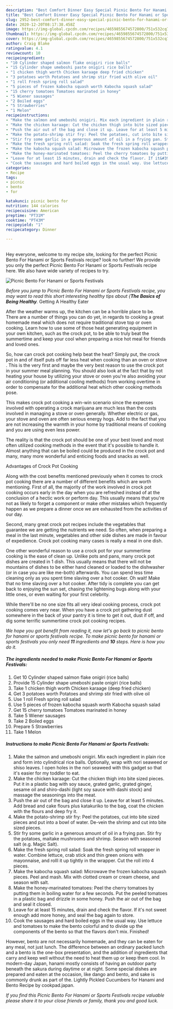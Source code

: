 ```yaml
---
description: "Best Comfort Dinner Easy Special Picnic Bento For Hanami or Sports Festivals"
title: "Best Comfort Dinner Easy Special Picnic Bento For Hanami or Sports Festivals"
slug: 2952-best-comfort-dinner-easy-special-picnic-bento-for-hanami-or-sports-festivals
date: 2020-12-20T08:17:38.458Z
image: https://img-global.cpcdn.com/recipes/4659855674572800/751x532cq70/picnic-bento-for-hanami-or-sports-festivals-recipe-main-photo.jpg
thumbnail: https://img-global.cpcdn.com/recipes/4659855674572800/751x532cq70/picnic-bento-for-hanami-or-sports-festivals-recipe-main-photo.jpg
cover: https://img-global.cpcdn.com/recipes/4659855674572800/751x532cq70/picnic-bento-for-hanami-or-sports-festivals-recipe-main-photo.jpg
author: Craig Blake
ratingvalue: 4.1
reviewcount: 10
recipeingredient:
- "10 Cylinder shaped salmon flake onigiri rice balls"
- "15 Cylinder shape umeboshi paste onigiri rice balls"
- "1 chicken thigh worth Chicken karaage deep fried chicken"
- "3 potatoes worth Potatoes and shrimp stir fried with olive oil"
- "1 roll Fresh spring roll salad"
- "5 pieces of frozen kabocha squash worth Kabocha squash salad"
- "15 cherry tomatoes Tomatoes marinated in honey"
- "5 Wiener sausages"
- "2 Boiled eggs"
- "5 Strawberries"
- "1 Melon"
recipeinstructions:
- "Make the salmon and umeboshi onigiri. Mix each ingredient in plain rice and form into cylindrical rice balls. Optionally, wrap with nori seaweed or shiso leaves. I open holes in the nori seaweed with this gadget so that it&#39;s easier for my toddler to eat."
- "Make the chicken karaage: Cut the chicken thigh into bite sized pieces. Put it in a plastic bag with soy sauce, grated garlic, grated ginger, sesame oil and shiro-dashi (light soy sauce with dashi stock) and massage the seasonings into the meat."
- "Push the air out of the bag and close it up. Leave for at least 5 minutes. Add bread and cake flours plus katakuriko to the bag, coat the chicken with the flours and deep fry it."
- "Make the potato-shrimp stir fry: Peel the potatoes, cut into bite sized pieces and put into a bowl of water. De-vein the shrimp and cut into bite sized pieces."
- "Stir fry some garlic in a generous amount of oil in a frying pan. Stir fry the potatoes, maitake mushrooms and shrimp. Season with seasoned salt (e.g. Magic Salt)."
- "Make the fresh spring roll salad: Soak the fresh spring roll wrapper in water. Combine lettuce, crab stick and thin green onions with mayonnaise, and rolll it up tightly in the wrapper. Cut the roll into 4 pieces."
- "Make the kabocha squash salad: Microwave the frozen kabocha squash pieces. Peel and mash. Mix with clotted cream or cream cheese, and season with salt."
- "Make the honey-marinated tomatoes: Peel the cherry tomatoes by putting them in boiling water for a few seconds. Put the peeled tomatoes in a plastic bag and drizzle in some honey. Push the air out of the bag and seal it closed."
- "Leave for at least 15 minutes, drain and check the flavor. If it&#39;s not sweet enough add more honey, and seal the bag again to store."
- "Cook the sausages and hard boiled eggs in the usual way. Use lettuce and tomatoes to make the bento colorful and to divide up the components of the bento so that the flavors don&#39;t mix. Finished!"
categories:
- Recipe
tags:
- picnic
- bento
- for

katakunci: picnic bento for 
nutrition: 144 calories
recipecuisine: American
preptime: "PT31M"
cooktime: "PT43M"
recipeyield: "1"
recipecategory: Dinner

---
```

<br>
Hey everyone, welcome to my recipe site, looking for the perfect Picnic Bento For Hanami or Sports Festivals recipe? look no further! We provide you only the perfect Picnic Bento For Hanami or Sports Festivals recipe here. We also have wide variety of recipes to try.
<br>


![Picnic Bento For Hanami or Sports Festivals](https://img-global.cpcdn.com/recipes/4659855674572800/751x532cq70/picnic-bento-for-hanami-or-sports-festivals-recipe-main-photo.jpg)

<i>Before you jump to Picnic Bento For Hanami or Sports Festivals recipe, you may want to read this short interesting healthy tips about {<strong>The Basics of Being Healthy</strong>.</i>
Getting A Healthy Eater


After the weather warms up, the kitchen can be a horrible place to be. There are a number of things you can do yet, in regards to cooking a great homemade meal which does not require traditional stove top or oven cooking. Learn how to use some of those heat generating equipment in your own kitchen, such as the crock pot, to be able to truly beat the summertime and keep your cool when preparing a nice hot meal for friends and loved ones.

So, how can crock pot cooking help beat the heat? Simply put, the crock pot in and of itself puts off far less heat when cooking than an oven or stove . This is the very first and maybe the very best reason to use the crock pot in your summer meal planning. You should also look at the fact that by not heating your house by utilizing your stove or oven you're also avoiding your air conditioning (or additional cooling methods) from working overtime in order to compensate for the additional heat which other cooking methods pose.

This makes crock pot cooking a win-win scenario since the expenses involved with operating a crock marijuana are much less than the costs involved in managing a stove or oven generally. Whether electric or gas, your stove and oven are often serious energy hogs. Add to the fact that you are not increasing the warmth in your home by traditional means of cooking and you are using even less power.

 The reality is that the crock pot should be one of your best loved and most often utilized cooking methods in the event that it's possible to handle it.  Almost anything that can be boiled could be produced in the crock pot and many, many more wonderful and enticing foods and snacks as well.

Advantages of Crock Pot Cooking

Along with the cost benefits mentioned previously when it comes to crock pot cooking there are a number of different benefits which are worth mentioning. First of all, the majority of the work involved in crock pot cooking occurs early in the day when you are refreshed instead of at the conclusion of a hectic work or perform day. This usually means that you're not as likely to forget a component or make other mistakes which frequently happen as we prepare a dinner once we are exhausted from the activities of our day.

Second, many great crock pot recipes include the vegetables that guarantee we are getting the nutrients we need. So often, when preparing a meal in the last minute, vegetables and other side dishes are made in favour of expedience. Crock pot cooking many cases is really a meal in one dish.

One other wonderful reason to use a crock pot for your summertime cooking is the ease of clean up.  Unlike pots and pans, many crock pot dishes are created in 1 dish. This usually means that there will not be mountains of dishes to be either hand cleaned or loaded to the dishwasher (or in case you are like me-both) afterwards. You can spend less time cleaning only as you spent time slaving over a hot cooker. Oh wait! Make that no time slaving over a hot cooker. After tidy is complete you can get back to enjoying the sun set, chasing the lightening bugs along with your little ones, or even waiting for your first celebrity.

While there'll be no one size fits all very ideal cooking process, crock pot cooking comes very near. When you have a crock pot gathering dust somewhere in the back of your pantry it is time to get it out, dust if off, and dig some terrific summertime crock pot cooking recipes.


<i>We hope you got benefit from reading it, now let's go back to picnic bento for hanami or sports festivals recipe. To make picnic bento for hanami or sports festivals you only need <strong>11</strong> ingredients and <strong>10</strong> steps. Here is how you do it.
</i>

##### The ingredients needed to make Picnic Bento For Hanami or Sports Festivals:

1. Get 10 Cylinder shaped salmon flake onigiri (rice balls)
1. Provide 15 Cylinder shape umeboshi paste onigiri (rice balls)
1. Take 1 chicken thigh worth Chicken karaage (deep fried chicken)
1. Get 3 potatoes worth Potatoes and shrimp stir fried with olive oil
1. Use 1 roll Fresh spring roll salad
1. Use 5 pieces of frozen kabocha squash worth Kabocha squash salad
1. Get 15 cherry tomatoes Tomatoes marinated in honey
1. Take 5 Wiener sausages
1. Take 2 Boiled eggs
1. Prepare 5 Strawberries
1. Take 1 Melon


##### Instructions to make Picnic Bento For Hanami or Sports Festivals:

1. Make the salmon and umeboshi onigiri. Mix each ingredient in plain rice and form into cylindrical rice balls. Optionally, wrap with nori seaweed or shiso leaves. I open holes in the nori seaweed with this gadget so that it&#39;s easier for my toddler to eat.
1. Make the chicken karaage: Cut the chicken thigh into bite sized pieces. Put it in a plastic bag with soy sauce, grated garlic, grated ginger, sesame oil and shiro-dashi (light soy sauce with dashi stock) and massage the seasonings into the meat.
1. Push the air out of the bag and close it up. Leave for at least 5 minutes. Add bread and cake flours plus katakuriko to the bag, coat the chicken with the flours and deep fry it.
1. Make the potato-shrimp stir fry: Peel the potatoes, cut into bite sized pieces and put into a bowl of water. De-vein the shrimp and cut into bite sized pieces.
1. Stir fry some garlic in a generous amount of oil in a frying pan. Stir fry the potatoes, maitake mushrooms and shrimp. Season with seasoned salt (e.g. Magic Salt).
1. Make the fresh spring roll salad: Soak the fresh spring roll wrapper in water. Combine lettuce, crab stick and thin green onions with mayonnaise, and rolll it up tightly in the wrapper. Cut the roll into 4 pieces.
1. Make the kabocha squash salad: Microwave the frozen kabocha squash pieces. Peel and mash. Mix with clotted cream or cream cheese, and season with salt.
1. Make the honey-marinated tomatoes: Peel the cherry tomatoes by putting them in boiling water for a few seconds. Put the peeled tomatoes in a plastic bag and drizzle in some honey. Push the air out of the bag and seal it closed.
1. Leave for at least 15 minutes, drain and check the flavor. If it&#39;s not sweet enough add more honey, and seal the bag again to store.
1. Cook the sausages and hard boiled eggs in the usual way. Use lettuce and tomatoes to make the bento colorful and to divide up the components of the bento so that the flavors don&#39;t mix. Finished!


However, bento are not necessarily homemade, and they can be eaten for any meal, not just lunch. The difference between an ordinary packed lunch and a bento is the one-box presentation, and the addition of ingredients that carry and keep well without the need to heat them up or keep them cool. In modern-day Japan, hanami mostly consists of having an outdoor party beneath the sakura during daytime or at night. Some special dishes are prepared and eaten at the occasion, like dango and bento, and sake is commonly drunk as part of the. Lightly Pickled Cucumbers for Hanami and Bento Recipe by cookpad.japan. 

<i>If you find this Picnic Bento For Hanami or Sports Festivals recipe valuable please share it to your close friends or family, thank you and good luck.</i>
